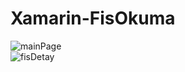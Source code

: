 # Xamarin-FisOkuma
![mainPage](https://user-images.githubusercontent.com/37872740/76602947-0aed4400-651d-11ea-98cc-9fce803ca125.jpg)</br>
![fisDetay](https://user-images.githubusercontent.com/37872740/76602951-0cb70780-651d-11ea-8875-5b3e4d28ffdd.jpg)
